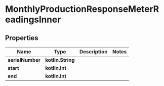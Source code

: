 
# MonthlyProductionResponseMeterReadingsInner

## Properties
Name | Type | Description | Notes
------------ | ------------- | ------------- | -------------
**serialNumber** | **kotlin.String** |  | 
**start** | **kotlin.Int** |  | 
**end** | **kotlin.Int** |  | 



